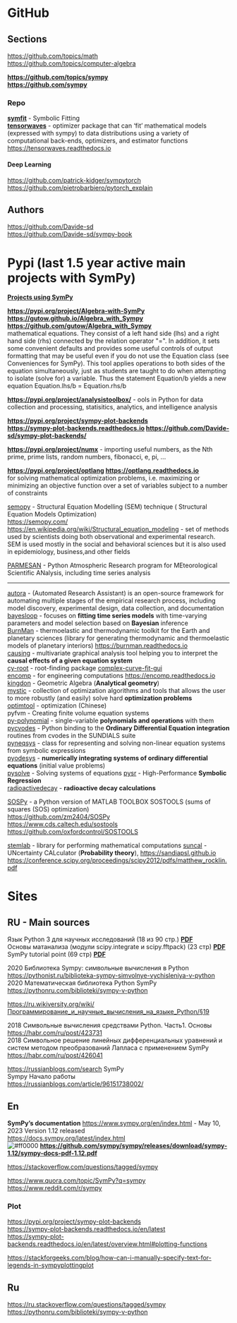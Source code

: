 # GitHub
## Sections
https://github.com/topics/math            
https://github.com/topics/computer-algebra                  

**https://github.com/topics/sympy**                   
**https://github.com/sympy**                   

### Repo 
**[symfit](https://github.com/tBuLi/symfit)** - Symbolic Fitting               
**[tensorwaves](https://github.com/ComPWA/tensorwaves)** -  optimizer package that can ‘fit’ mathematical models (expressed with sympy) to data distributions using a variety of computational back-ends, optimizers, and estimator functions            
https://tensorwaves.readthedocs.io                    

#### Deep Learning 
https://github.com/patrick-kidger/sympytorch                  
https://github.com/pietrobarbiero/pytorch_explain                         

## Authors                       
https://github.com/Davide-sd                 
https://github.com/Davide-sd/sympy-book                        

# Pypi (last 1.5 year active main projects with SymPy)                                       
**[Projects using SymPy](https://www.sympy.org/en/index.html)**                  
              
**https://pypi.org/project/Algebra-with-SymPy**     
**https://gutow.github.io/Algebra_with_Sympy**      **https://github.com/gutow/Algebra_with_Sympy**         
mathematical equations. They consist of a left hand side (lhs) and a right hand side (rhs) connected by the relation operator "=". 
In addition, it sets some convenient defaults and provides some useful controls of output formatting that may be useful even 
if you do not use the Equation class (see Conveniences for SymPy).
This tool applies operations to both sides of the equation simultaneously, 
just as students are taught to do when attempting to isolate (solve for) a variable. 
Thus the statement Equation/b yields a new equation Equation.lhs/b = Equation.rhs/b

**https://pypi.org/project/analysistoolbox/** - ools in Python for data collection and processing, statisitics, analytics, and intelligence analysis                

**https://pypi.org/project/sympy-plot-backends**                          
**https://sympy-plot-backends.readthedocs.io           https://github.com/Davide-sd/sympy-plot-backends/**             

**https://pypi.org/project/numx** - importing useful numbers, as the Nth prime, prime lists, random numbers, fibonacci, e, pi, ...

 **https://pypi.org/project/optlang    https://optlang.readthedocs.io**         
 for solving mathematical optimization problems, i.e. maximizing or minimizing an objective function over a set of variables subject to a number of constraints               

[semopy](https://pypi.org/project/semopy/) - Structural Equation Modelling (SEM) technique ( Structural Equation Models Optimization)             
https://semopy.com/                
https://en.wikipedia.org/wiki/Structural_equation_modeling - set of methods used by scientists doing both observational and experimental research.              
SEM is used mostly in the social and behavioral sciences but it is also used in epidemiology, business,and other fields                       
               
[PARMESAN](https://pypi.org/project/parmesan/) - Python Atmospheric Research program for MEteorological Scientific ANalysis,  including time series analysis                
- - -                   


[autora](https://pypi.org/project/autora) - (Automated Research Assistant) is an open-source framework for automating multiple stages of the empirical research process, including model discovery, experimental design, data collection, and documentation              
[bayesloop](https://pypi.org/project/bayesloop/) - focuses on **fitting time series models** with time-varying parameters and model selection based on **Bayesian** inference            
[BurnMan](https://pypi.org/project/burnman/) -  thermoelastic and thermodynamic toolkit for the Earth and planetary sciences (library for generating thermodynamic and thermoelastic models of planetary interiors)                    https://burnman.readthedocs.io                          
[causing](https://pypi.org/project/causing/) -  multivariate graphical analysis tool helping you to interpret the **causal effects of a given equation system**                 
[cy-root](https://pypi.org/project/cy-root/) -  root-finding package
[complex-curve-fit-gui](https://pypi.org/project/complex-curve-fit-gui/)                   
[encomp](https://pypi.org/project/encomp) -  for engineering computations                     https://encomp.readthedocs.io                        
[kingdon](https://pypi.org/project/kingdon/) - Geometric Algebra (**Analytical geometry**)                               
[mystic](https://pypi.org/project/mystic/) - collection of optimization algorithms and tools that allows the user to more robustly (and easily) solve hard **optimization problems**                        
[optimtool](https://pypi.org/project/optimtool/) - optimization (Chinese)                           
pyfvm - Creating finite volume equation systems                         
[py-polynomial](https://pypi.org/project/py-polynomial/) - single-variable **polynomials and operations** with them                                           
[pycvodes](https://pypi.org/project/pycvodes) -  Python binding to the **Ordinary Differential Equation integration** routines from cvodes in the SUNDIALS suite                 
[pyneqsys](https://pypi.org/project/pyneqsys/) -  class for representing and solving non-linear equation systems from symbolic expressions                      
[pyodesys](https://pypi.org/project/pyodesys) - **numerically integrating systems of ordinary differential equations** (initial value problems)                 
[pysolve](https://pypi.org/project/pysolve/) - Solving systems of equations
[pysr](https://pypi.org/project/pysr/) -  High-Performance **Symbolic Regression**                        
[radioactivedecay](https://pypi.org/project/radioactivedecay/)  - **radioactive decay calculations**      

[SOSPy](https://pypi.org/project/SOSPy) -  a Python version of MATLAB TOOLBOX SOSTOOLS (sums of squares (SOS) optimization)                                  
https://github.com/zm2404/SOSPy                
https://www.cds.caltech.edu/sostools                   
https://github.com/oxfordcontrol/SOSTOOLS                         

[stemlab](https://pypi.org/project/stemlab/) - library for performing mathematical computations
[suncal](https://pypi.org/project/suncal/) -  UNcertainty CALculator (**Probability theory**),   https://sandiapsl.github.io  https://conference.scipy.org/proceedings/scipy2012/pdfs/matthew_rocklin.pdf                                 




# Sites    
## RU - Main sources
Язык Python 3 для научных исследований (18 из 90 стр.) [**PDF**](http://vgupetrova.ru/wp-content/uploads/2019/11/SymPy2017.pdf)               
Основы матанализа (модули scipy.integrate и scipy.fftpack) (23 стр) [**PDF**](http://www.osc.phys.msu.ru/mediawiki/upload/Khalili/calculus.pdf)            
SymPy tutorial point (69 стр) [**PDF**](https://www.tutorialspoint.com/sympy/sympy_tutorial.pdf)                      

2020 Библиотека Sympy: символьные вычисления в Python             
https://pythonist.ru/biblioteka-sympy-simvolnye-vychisleniya-v-python           
2020 Математическая библиотека Python SymPy            
https://pythonru.com/biblioteki/sympy-v-python              

https://ru.wikiversity.org/wiki/Программирование_и_научные_вычисления_на_языке_Python/§19              

2018 Символьные вычисления средствами Python. Часть1. Основы                    
https://habr.com/ru/post/423731                
2018 Символьное решение линейных дифференциальных уравнений и систем методом преобразований Лапласа c применением SymPy             
https://habr.com/ru/post/426041                 

https://russianblogs.com/search SymPy                  
Sympy Начало работы          
https://russianblogs.com/article/96151738002/              

## En
**SymPy’s documentation**
https://www.sympy.org/en/index.html - May 10, 2023 Version 1.12 released          
https://docs.sympy.org/latest/index.html          
![#ff0000](https://placehold.co/15x15/ff0000/ff0000.png) **https://github.com/sympy/sympy/releases/download/sympy-1.12/sympy-docs-pdf-1.12.pdf**

https://stackoverflow.com/questions/tagged/sympy                    
        
https://www.quora.com/topic/SymPy?q=sympy        
https://www.reddit.com/r/sympy          

### Plot
https://pypi.org/project/sympy-plot-backends             
https://sympy-plot-backends.readthedocs.io/en/latest                
https://sympy-plot-backends.readthedocs.io/en/latest/overview.html#plotting-functions                

https://stackforgeeks.com/blog/how-can-i-manually-specify-text-for-legends-in-sympyplottingplot                 


## Ru       
https://ru.stackoverflow.com/questions/tagged/sympy               
https://pythonru.com/biblioteki/sympy-v-python               


